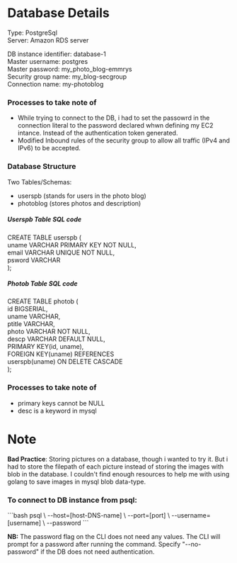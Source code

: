 # Database Details

Type: PostgreSql <br>
Server: Amazon RDS server <br>

DB instance identifier: database-1 <br>
Master username: postgres <br>
Master password: my_photo_blog-emmrys <br>
Security group name: my_blog-secgroup <br>
Connection name: my-photoblog <br>

<h3>Processes to take note of </h3>

<ul>
<li>While trying to connect to the DB, i had to set the passowrd in the connection literal to the password declared whwn defining my EC2 intance. Instead of the authentication token generated.

<li>Modified Inbound rules of the security group to allow all traffic (IPv4 and IPv6) to be accepted.
</ul>

<h3>Database Structure</h3>

Two Tables/Schemas: 
<ul>
    <li> userspb (stands for users in the photo blog)
    <li> photoblog (stores photos and description)
</ul>

<h5>Userspb Table SQL code</h5>

CREATE TABLE userspb ( <br>
    uname VARCHAR PRIMARY KEY NOT NULL, <br>
    email VARCHAR UNIQUE NOT NULL, <br>
    psword VARCHAR <br>
); <br>

<h5>Photob Table SQL code</h5>

CREATE TABLE photob ( <br>
    id BIGSERIAL, <br>
    uname VARCHAR, <br>
    ptitle VARCHAR, <br>
    photo VARCHAR NOT NULL, <br>
    descp VARCHAR DEFAULT NULL, <br>
    PRIMARY KEY(id, uname), <br>
    FOREIGN KEY(uname) REFERENCES <br> userspb(uname) ON DELETE CASCADE <br>
); <br>

<h3>Processes to take note of </h3>
<ul>
    <li> primary keys cannot be NULL
    <li> desc is a keyword in mysql
</ul>

# Note
<b>Bad Practice</b>: Storing pictures on a database, though i wanted to try it. But i had to store the filepath of each picture instead of storing the images with blob in the database. I couldn't find enough resources to help me with using golang to save images in mysql blob data-type. 

<h3>To connect to DB instance from psql:</h3>
```bash
    psql \
    --host=[host-DNS-name] \
    --port=[port] \
    --username=[username] \
    --password 
```

<b>NB:</b> The password flag on the CLI does not need any values. The CLI will prompt for a password after running the command. Specify "--no-password" if the DB does not need authentication.
